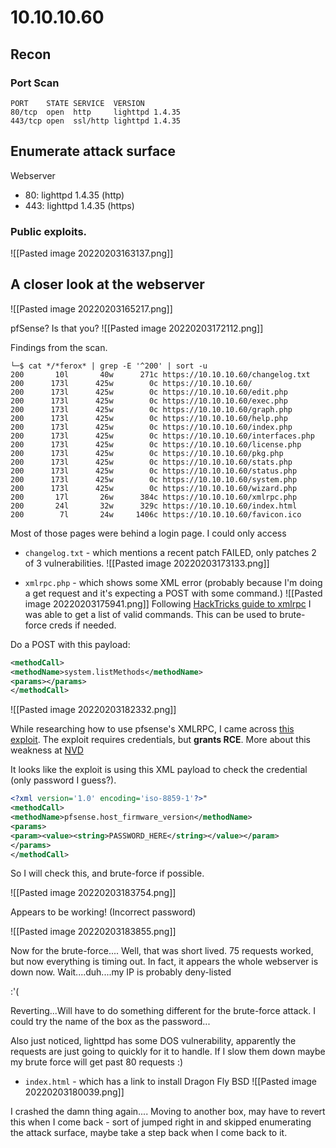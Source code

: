 # 10.10.10.60

## Recon

### Port Scan
```text
PORT    STATE SERVICE  VERSION                                                                                                                                               80/tcp  open  http     lighttpd 1.4.35                                                                                                                                       443/tcp open  ssl/http lighttpd 1.4.35 

```


## Enumerate attack surface

Webserver
- 80: lighttpd 1.4.35 (http)
- 443: lighttpd 1.4.35 (https)

	
### Public exploits.
![[Pasted image 20220203163137.png]]


## A closer look at the webserver
![[Pasted image 20220203165217.png]]

pfSense? Is that you?
![[Pasted image 20220203172112.png]]

Findings from the scan.
```text
└─$ cat */*ferox* | grep -E '^200' | sort -u                                                                                                                                 200       10l       40w      271c https://10.10.10.60/changelog.txt                                                                                                          200      173l      425w        0c https://10.10.10.60/                                                                                                                       200      173l      425w        0c https://10.10.10.60/edit.php                                                                                                               200      173l      425w        0c https://10.10.10.60/exec.php                                                                                                               200      173l      425w        0c https://10.10.10.60/graph.php                                                                                                              200      173l      425w        0c https://10.10.10.60/help.php                                                                                                               200      173l      425w        0c https://10.10.10.60/index.php                                                                                                              200      173l      425w        0c https://10.10.10.60/interfaces.php                                                                                                         200      173l      425w        0c https://10.10.10.60/license.php                                                                                                            200      173l      425w        0c https://10.10.10.60/pkg.php                                                                                                                200      173l      425w        0c https://10.10.10.60/stats.php                                                                                                              200      173l      425w        0c https://10.10.10.60/status.php                                                                                                             200      173l      425w        0c https://10.10.10.60/system.php                                                                                                             200      173l      425w        0c https://10.10.10.60/wizard.php                                                                                                             200       17l       26w      384c https://10.10.10.60/xmlrpc.php                                                                                                             200       24l       32w      329c https://10.10.10.60/index.html                                                                                                             200        7l       24w     1406c https://10.10.10.60/favicon.ico 
```

Most of those pages were behind a login page. I could only access
- `changelog.txt` - which mentions a recent patch FAILED, only patches 2 of 3 vulnerabilities.
![[Pasted image 20220203173133.png]]

- `xmlrpc.php` - which shows some XML error (probably because I'm doing a get request and it's expecting a POST with some command.)
![[Pasted image 20220203175941.png]]
Following [HackTricks guide to xmlrpc](https://book.hacktricks.xyz/pentesting/pentesting-web/wordpress#xml-rpc) I was able to get a list of valid commands. This can be used to brute-force creds if needed.


Do a POST with this payload:
```xml
<methodCall>
<methodName>system.listMethods</methodName>
<params></params>
</methodCall>
```

![[Pasted image 20220203182332.png]]

While researching how to use pfsense's XMLRPC, I came across [this exploit](https://packetstormsecurity.com/files/154587/pfSense-2.3.4-2.4.4-p3-Remote-Code-Injection.html). The exploit requires credentials, but **grants RCE**. More about this weakness at [NVD](https://nvd.nist.gov/vuln/detail/CVE-2019-16701)

It looks like the exploit is using this XML payload to check the credential (only password I guess?).
```XML
<?xml version='1.0' encoding='iso-8859-1'?>"
<methodCall>
<methodName>pfsense.host_firmware_version</methodName>
<params>
<param><value><string>PASSWORD_HERE</string></value></param>
</params>
</methodCall>
```
So I will check this, and brute-force if possible.

![[Pasted image 20220203183754.png]]

Appears to be working! (Incorrect password)

![[Pasted image 20220203183855.png]]

Now for the brute-force....
Well, that was short lived. 75 requests worked, but now everything is timing out. In fact, it appears the whole webserver is down now. Wait....duh....my IP is probably deny-listed 

:'(

Reverting...Will have to do something different for the brute-force attack. I could try the name of the box as the password...

Also just noticed, lighttpd has some DOS vulnerability, apparently the requests are just going to quickly for it to handle. If I slow them down maybe my brute force will get past 80 requests :)



- `index.html` - which has a link to install Dragon Fly BSD
![[Pasted image 20220203180039.png]]


I crashed the damn thing again....
Moving to another box, may have to revert this when I come back - sort of jumped right in and skipped enumerating the attack surface, maybe take a step back when I come back to it.



